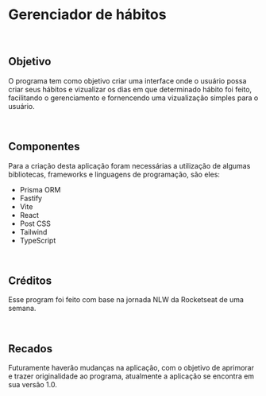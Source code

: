 <h1>Gerenciador de hábitos</h1>
</br>
<h2>Objetivo</h2>
<p>O programa tem como objetivo criar uma interface onde o usuário possa criar seus hábitos e vizualizar os dias em que determinado hábito foi feito, facilitando o gerenciamento e fornencendo uma vizualização simples para o usuário.<p>
</br>
<h2>Componentes</h2>

<p>Para a criação desta aplicação foram necessárias a utilização de algumas bibliotecas, frameworks e linguagens de programação, são eles:</p>

* Prisma ORM
* Fastify
* Vite
* React
* Post CSS
* Tailwind
* TypeScript

</br>
<h2>Créditos</h2>

<p>Esse program foi feito com base na jornada NLW da Rocketseat de uma semana.</p>

</br>
<h2>Recados</h2>
<p>Futuramente haverão mudanças na aplicação, com o objetivo de aprimorar e trazer originalidade ao programa, atualmente  a aplicação se encontra em sua versão 1.0.</p>